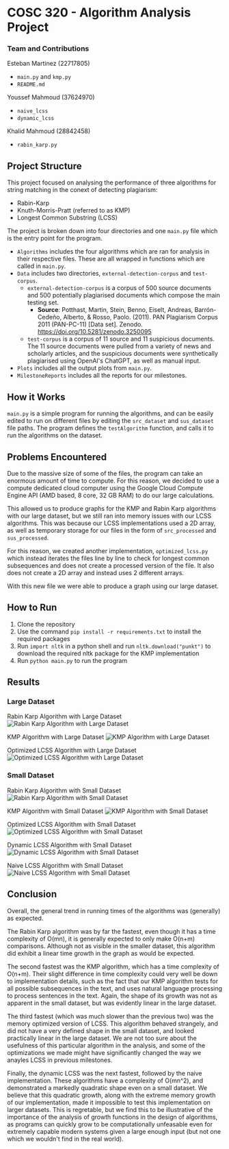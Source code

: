 # COSC 320 - Algorithm Analysis Project

### Team and Contributions

Esteban Martinez (22717805)

-   `main.py` and `kmp.py`
-   `README.md`

Youssef Mahmoud (37624970)

-   `naive_lcss`
-   `dynamic_lcss`

Khalid Mahmoud (28842458)

-   `rabin_karp.py`

## Project Structure

This project focused on analysing the performance of three algorithms for string matching in the conext of detecting plagiarism:

-   Rabin-Karp
-   Knuth-Morris-Pratt (referred to as KMP)
-   Longest Common Substring (LCSS)

The project is broken down into four directories and one `main.py` file which is the entry point for the program.

-   `Algorithms` includes the four algorithms which are ran for analysis in their respective files. These are all wrapped in functions which are called in `main.py`.
-   `Data` includes two directories, `external-detection-corpus` and `test-corpus`.
    -   `external-detection-corpus` is a corpus of 500 source documents and 500 potentially plagiarised documents which compose the main testing set.
        -   **Source**: Potthast, Martin, Stein, Benno, Eiselt, Andreas, Barrón-Cedeño, Alberto, & Rosso, Paolo. (2011). PAN Plagiarism Corpus 2011 (PAN-PC-11) [Data set]. Zenodo. https://doi.org/10.5281/zenodo.3250095
    -   `test-corpus` is a corpus of 11 source and 11 suspicious documents. The 11 source documents were pulled from a variety of news and scholarly articles, and the suspicious documents were synthetically plagiarised using OpenAI's ChatGPT, as well as manual input.
-   `Plots` includes all the output plots from `main.py`.
-   `MilestoneReports` includes all the reports for our milestones.

## How it Works

`main.py` is a simple program for running the algorithms, and can be easily edited to run on different files by editing the `src_dataset` and `sus_dataset` file paths. The program defines the `testAlgorithm` function, and calls it to run the algorithms on the dataset.

## Problems Encountered

Due to the massive size of some of the files, the program can take an enormous amount of time to compute. For this reason, we decided to use a compute dedicated cloud computer using the Google Cloud Compute Engine API (AMD based, 8 core, 32 GB RAM) to do our large calculations.

This allowed us to produce graphs for the KMP and Rabin Karp algorithms with our large dataset, but we still ran into memory issues with our LCSS algorithms. This was because our LCSS implementations used a 2D array, as well as temporary storage for our files in the form of `src_processed` and `sus_processed`.

For this reason, we created another implementation, `optimized_lcss.py` which instead iterates the files line by line to check for longest common subsequences and does not create a processed version of the file. It also does not create a 2D array and instead uses 2 different arrays.

With this new file we were able to produce a graph using our large dataset.

## How to Run

1. Clone the repository
2. Use the command `pip install -r requirements.txt` to install the required packages
3. Run `import nltk` in a python shell and run `nltk.download("punkt")` to download the required nltk package for the KMP implementation
4. Run `python main.py` to run the program

## Results

### Large Dataset

Rabin Karp Algorithm with Large Dataset
![Rabin Karp Algorithm with Large Dataset](<./Plots/Rabin%20Karp%20(BIG).png>)

KMP Algorithm with Large Dataset
![KMP Algorithm with Large Dataset](<./Plots/KMP%20(BIG).png>)

Optimized LCSS Algorithm with Large Dataset
![Optimized LCSS Algorithm with Large Dataset](<./Plots/Optimized%20LCSS%20(BIG).png>)

### Small Dataset

Rabin Karp Algorithm with Small Dataset
![Rabin Karp Algorithm with Small Dataset](./Plots/Rabin%20Karp.png)

KMP Algorithm with Small Dataset
![KMP Algorithm with Small Dataset](./Plots/KMP.png)

Optimized LCSS Algorithm with Small Dataset
![Optimized LCSS Algorithm with Small Dataset](./Plots/Optimized%20LCSS.png)

Dynamic LCSS Algorithm with Small Dataset
![Dynamic LCSS Algorithm with Small Dataset](./Plots/Dynamic%20LCSS.png)

Naive LCSS Algorithm with Small Dataset
![Naive LCSS Algorithm with Small Dataset](./Plots/Naive%20LCSS.png)

## Conclusion

Overall, the general trend in running times of the algorithms was (generally) as expected.

The Rabin Karp algorithm was by far the fastest, even though it has a time complexity of O(mn), it is generally expected to only make O(n+m) comparisons. Although not as visible in the smaller dataset, this algorithm did exhibit a linear time growth in the graph as would be expected.

The second fastest was the KMP algorithm, which has a time complexity of O(n+m). Their slight difference in time complexity could very well be down to implementation details, such as the fact that our KMP algorithm tests for all possible subsequences in the text, and uses natural language processing to process sentences in the text. Again, the shape of its growth was not as apparent in the small dataset, but was evidently linear in the large dataset.

The third fastest (which was much slower than the previous two) was the memory optimized version of LCSS. This algorithm behaved strangely, and did not have a very defined shape in the small dataset, and looked practically linear in the large dataset. We are not too sure about the usefulness of this particular algorithm in the analysis, and some of the optimizations we made might have significantly changed the way we anayles LCSS in previous milestones.

Finally, the dynamic LCSS was the next fastest, followed by the naive implementation. These algorithms have a complexity of O(mn^2), and demonstrated a markedly quadratic shape even on a small dataset. We believe that this quadratic growth, along with the extreme memory growth of our implementation, made it impossible to test this implementation on larger datasets. This is regretable, but we find this to be illustrative of the importance of the analysis of growth functions in the design of algorithms, as programs can quickly grow to be computationally unfeasable even for extremely capable modern systems given a large enough input (but not one which we wouldn't find in the real world).
